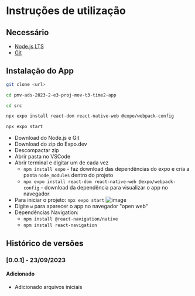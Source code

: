 # Instruções de utilização

## Necessário

- [Node.js LTS](https://nodejs.org/)
- [Git](https://git-scm.com/)

## Instalação do App

```bash
git clone <url>

```
```bash
cd pmv-ads-2023-2-e3-proj-mov-t3-time2-app
```

```bash
cd src
```

```bash
npx expo install react-dom react-native-web @expo/webpack-config
```

```bash
npx expo start
```

- Download do Node.js e Git
- Download do zip do Expo.dev
- Descompactar zip
- Abrir pasta no VSCode
- Abrir terminal e digitar um de cada vez
  - `npm install expo` - faz download das dependências do expo e cria a pasta `node_modules` dentro do projeto
  - `npx expo install react-dom react-native-web @expo/webpack-config` - download da dependência para visualizar o app no navegador
- Para iniciar o projeto: `npx expo start`
![image](https://github.com/ICEI-PUC-Minas-PMV-ADS/pmv-ads-2023-2-e3-proj-mov-t3-time2-app/assets/70844369/d499c1a9-26bb-4683-9315-d202fcd3a335)
- Digite `w` para aparecer o app no navegador "open web"
- Dependências Navigation:
  - `npm install @react-navigation/native`
  - `npm install react-navigation`

## Histórico de versões

### [0.0.1] - 23/09/2023
#### Adicionado
- Adicionado arquivos iniciais
